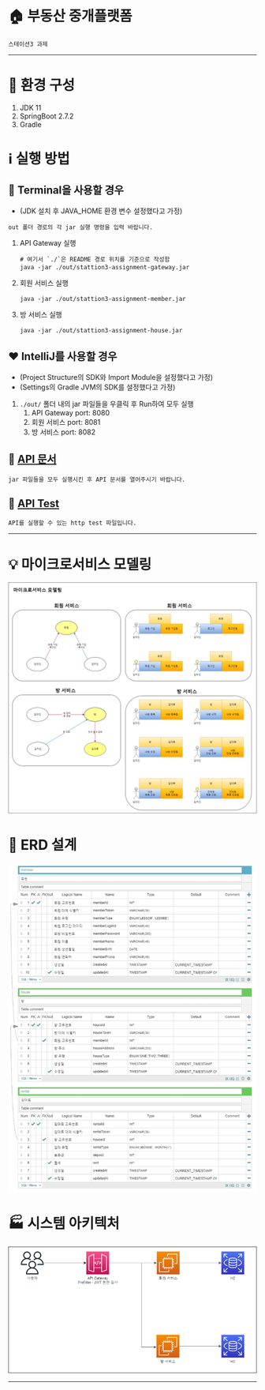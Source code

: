 # 🏠 부동산 중개플랫폼

`스테이션3 과제`

---

# 🔧 환경 구성

1. JDK 11
2. SpringBoot 2.7.2
3. Gradle

# ℹ️ 실행 방법

## 💜 Terminal을 사용할 경우
- (JDK 설치 후 JAVA_HOME 환경 변수 설정했다고 가정)

`out 폴더 경로의 각 jar 실행 명령을 입력 바랍니다.`

1. API Gateway 실행
    ```shell
    # 여기서 `./`은 README 경로 위치를 기준으로 작성함
    java -jar ./out/stattion3-assignment-gateway.jar
    ```
2. 회원 서비스 실행
    ```shell
    java -jar ./out/stattion3-assignment-member.jar
    ```
3. 방 서비스 실행
    ```shell
    java -jar ./out/stattion3-assignment-house.jar
    ```

## ❤️ IntelliJ를 사용할 경우
- (Project Structure의 SDK와 Import Module을 설정했다고 가정)
- (Settings의 Gradle JVM의 SDK를 설정했다고 가정)

1. `./out/` 폴더 내의 jar 파일들을 우클릭 후 Run하여 모두 실행
   1. API Gateway port: 8080
   2. 회원 서비스 port: 8081
   3. 방 서비스 port: 8082

## 📰 [API 문서](http://localhost:8080/docs/index.html)

`jar 파일들을 모두 실행시킨 후 API 문서를 열어주시기 바랍니다.`

## 🔑 [API Test](./http-test/api.http)

`API를 실행할 수 있는 http test 파일입니다.`

---

# 💡 마이크로서비스 모델링

![마이크로서비스 모델링](./public/station3-assignment-domain-model.png)

# 💠 ERD 설계

![ERD 설계](./public/station3-assignment-erd.png)

# 🏭 시스템 아키텍처

![시스템 아키텍처](./public/station3-assignment-system-architecture.png)

---
